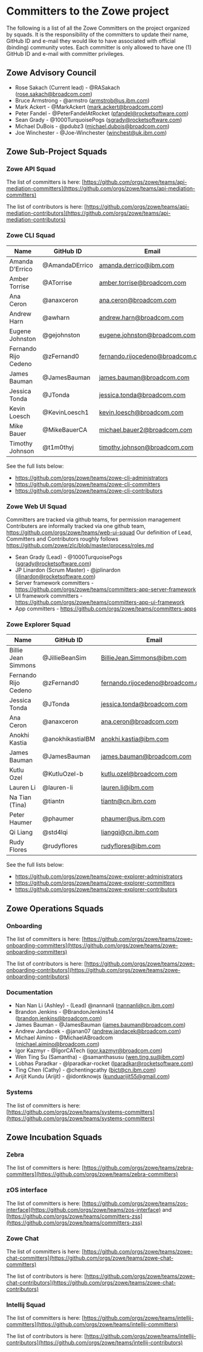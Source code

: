# Committers to the Zowe project

The following is a list of all the Zowe Committers on the project organized by squads. It is the responsibility of the committers to update their name, GitHub ID and e-mail they would like to have associated with official (binding) community votes. Each committer is only allowed to have one (1) GitHub ID and e-mail with committer privileges.

## Zowe Advisory Council

- Rose Sakach (Current lead) - @RASakach (rose.sakach@broadcom.com)
- Bruce Armstrong - @armstro (armstrob@us.ibm.com)
- Mark Ackert - @MarkAckert (mark.ackert@broadcom.com)
- Peter Fandel - @PeterFandelAtRocket (pfandel@rocketsoftware.com)
- Sean Grady - @1000TurquoisePogs (sgrady@rocketsoftware.com)
- Michael DuBois - @pdubz3 (michael.dubois@broadcom.com)
- Joe Winchester - @Joe-Winchester (winchest@uk.ibm.com)

## Zowe Sub-Project Squads

### Zowe API Squad

The list of committers is here: [https://github.com/orgs/zowe/teams/api-mediation-committers](https://github.com/orgs/zowe/teams/api-mediation-committers)

The list of contributors is here: [https://github.com/orgs/zowe/teams/api-mediation-contributors](https://github.com/orgs/zowe/teams/api-mediation-contributors)

### Zowe CLI Squad

| Name | GitHub ID | Email | Roles |
|-|-|-|-|
| Amanda D'Errico | @AmandaDErrico | amanda.derrico@ibm.com | Developer |
| Amber Torrise | @ATorrise | amber.torrise@broadcom.com | Developer |
| Ana Ceron | @anaxceron | ana.ceron@broadcom.com | Tech Writer |
| Andrew Harn | @awharn | andrew.harn@broadcom.com | Developer |
| Eugene Johnston | @gejohnston | eugene.johnston@broadcom.com | Architect, Developer |
| Fernando Rijo Cedeno | @zFernand0 | fernando.rijocedeno@broadcom.com | Lead, TSC Rep, Developer |
| James Bauman | @JamesBauman | james.bauman@broadcom.com | Tech Writer |
| Jessica Tonda | @JTonda | jessica.tonda@broadcom.com | Scrum Master |
| Kevin Loesch | @KevinLoesch1 | kevin.loesch@broadcom.com | Architect, Developer |
| Mike Bauer | @MikeBauerCA | michael.bauer2@broadcom.com | Consultant |
| Timothy Johnson | @t1m0thyj | timothy.johnson@broadcom.com | Developer |

See the full lists below:
- https://github.com/orgs/zowe/teams/zowe-cli-administrators
- https://github.com/orgs/zowe/teams/zowe-cli-committers
- https://github.com/orgs/zowe/teams/zowe-cli-contributors

### Zowe Web UI Squad
Committers are tracked via github teams, for permission management
Contributers are informally tracked via one github team, https://github.com/orgs/zowe/teams/web-ui-squad
Our definition of Lead, Committers and Contributors roughly follows https://github.com/zowe/zlc/blob/master/process/roles.md

- Sean Grady (Lead) - @1000TurquoisePogs (sgrady@rocketsoftware.com)
- JP Linardon (Scrum Master) - @jplinardon (jlinardon@rocketsoftware.com)
- Server framework committers - https://github.com/orgs/zowe/teams/committers-app-server-framework
- UI framework committers - https://github.com/orgs/zowe/teams/committers-app-ui-framework
- App committers - https://github.com/orgs/zowe/teams/committers-apps

### Zowe Explorer Squad

| Name | GitHub ID | Email | Roles |
|-|-|-|-|
| Billie Jean Simmons | @JillieBeanSim | BillieJean.Simmons@ibm.com | Lead, TSC Rep, Developer |
| Fernando Rijo Cedeno | @zFernand0 | fernando.rijocedeno@broadcom.com | Co-Lead, Developer |
| Jessica Tonda | @JTonda | jessica.tonda@broadcom.com | Scrum Master |
| Ana Ceron | @anaxceron | ana.ceron@broadcom.com | Tech Writer |
| Anokhi Kastia | @anokhikastiaIBM | anokhi.kastia@ibm.com | Developer |
| James Bauman | @JamesBauman | james.bauman@broadcom.com | Tech Writer |
| Kutlu Ozel | @KutluOzel-b | kutlu.ozel@broadcom.com | Developer |
| Lauren Li | @lauren-li | lauren.li@ibm.com | Developer |
| Na Tian (Tina) | @tiantn | tiantn@cn.ibm.com | Developer |
| Peter Haumer | @phaumer | phaumer@us.ibm.com | Developer |
| Qi Liang | @std4lqi | liangqi@cn.ibm.com | Developer |
| Rudy Flores | @rudyflores | rudyflores@ibm.com | Developer |

See the full lists below:
- https://github.com/orgs/zowe/teams/zowe-explorer-administrators
- https://github.com/orgs/zowe/teams/zowe-explorer-committers
- https://github.com/orgs/zowe/teams/zowe-explorer-contributors

## Zowe Operations Squads

### Onboarding

The list of committers is here: [https://github.com/orgs/zowe/teams/zowe-onboarding-committers](https://github.com/orgs/zowe/teams/zowe-onboarding-committers)

The list of contributors is here: [https://github.com/orgs/zowe/teams/zowe-onboarding-contributors](https://github.com/orgs/zowe/teams/zowe-onboarding-contributors)

### Documentation

- Nan Nan Li (Ashley)  - (Lead) @nannanli (nannanli@cn.ibm.com)
- Brandon Jenkins - @BrandonJenkins14 (brandon.jenkins@broadcom.com)
- James Bauman - @JamesBauman (james.bauman@broadcom.com)
- Andrew Jandacek - @janan07 (andrew.jandacek@broadcom.com)
- Michael Aimino - @MichaelABroadcom (michael.aimino@broadcom.com)
- Igor Kazmyr - @IgorCATech (igor.kazmyr@broadcom.com)
- Wen Ting Su (Samantha) - @samanthasusu (wen.ting.su@ibm.com)
- Lobhas Paradkar - @lparadkar-rocket (lparadkar@rocketsoftware.com)
- Ting Chen (Cathy) - @chentingcathy (bjct@cn.ibm.com)
- Arijit Kundu (Arijit) - @idontknowjs (kunduarijit55@gmail.com)


### Systems

The list of committers is here: [https://github.com/orgs/zowe/teams/systems-committers](https://github.com/orgs/zowe/teams/systems-committers)

## Zowe Incubation Squads

### Zebra

The list of committers is here: [https://github.com/orgs/zowe/teams/zebra-committers](https://github.com/orgs/zowe/teams/zebra-committers)

### zOS interface

The list of committers is here: [https://github.com/orgs/zowe/teams/zos-interface](https://github.com/orgs/zowe/teams/zos-interface) and 
 [https://github.com/orgs/zowe/teams/committers-zss](https://github.com/orgs/zowe/teams/committers-zss)


### Zowe Chat

The list of committers is here: [https://github.com/orgs/zowe/teams/zowe-chat-committers](https://github.com/orgs/zowe/teams/zowe-chat-committers)

The list of contributors is here: [https://github.com/orgs/zowe/teams/zowe-chat-contributors](https://github.com/orgs/zowe/teams/zowe-chat-contributors)

### Intellij Squad

The list of committers is here: [https://github.com/orgs/zowe/teams/intellij-committers](https://github.com/orgs/zowe/teams/intellij-committers)

The list of contributors is here: [https://github.com/orgs/zowe/teams/intellij-contributors](https://github.com/orgs/zowe/teams/intellij-contributors)
